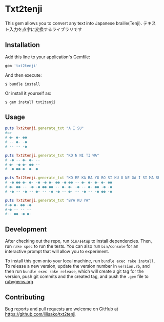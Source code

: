 # Txt2tenji
This gem allows you to convert any text into Japanese braille(Tenji). テキスト入力を点字に変換するライブラリです

## Installation

Add this line to your application's Gemfile:

```ruby
gem 'txt2tenji'
```

And then execute:

    $ bundle install

Or install it yourself as:

    $ gem install txt2tenji

## Usage

```ruby
puts Txt2tenji.generate_txt "A I SU"
#=>
# ●- ●- ●●
# -- ●- -●
# -- -- -●

puts Txt2tenji.generate_txt "KO N NI TI WA"
# -● -- ●- ●- --
# ●- -● ●- ●● --
# -● ●● ●- ●- ●-

puts Txt2tenji.generate_txt "KO RE KA RA YO RO SI KU O NE GA I SI MA SU"
# -● ●● ●- ●- -● -● ●- ●● -● ●● -- ●- ●- ●- ●- ●●
# ●- ●● -- -● -● ●● ●● -- ●- ●- -● -- ●- ●● -● -●
# -● -- -● -- ●- -- -● -● -- ●- -- -● -- -● ●● -●

puts Txt2tenji.generate_txt "BYA KU YA"
#-● ●- ●● -●
#-● -- -- --
#-- ●● -● ●-
```

## Development

After checking out the repo, run `bin/setup` to install dependencies. Then, run `rake spec` to run the tests. You can also run `bin/console` for an interactive prompt that will allow you to experiment.

To install this gem onto your local machine, run `bundle exec rake install`. To release a new version, update the version number in `version.rb`, and then run `bundle exec rake release`, which will create a git tag for the version, push git commits and the created tag, and push the `.gem` file to [rubygems.org](https://rubygems.org).

## Contributing

Bug reports and pull requests are welcome on GitHub at https://github.com/lilisako/txt2tenji.
